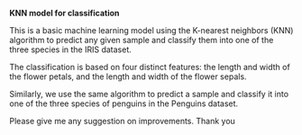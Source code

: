 **KNN model for classification**

This is a basic machine learning model using the K-nearest neighbors (KNN) algorithm to predict any given sample and classify them into one of the three species in the IRIS dataset.

The classification is based on four distinct features: the length and width of the flower petals, and the length and width of the flower sepals.

Similarly, we use the same algorithm to predict a sample and classify it into one of the three species of penguins in the Penguins dataset.

Please give me any suggestion on improvements. Thank you
